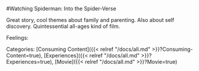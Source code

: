 #Watching Spiderman: Into the Spider-Verse

Great story, cool themes about family and parenting. Also about self discovery. Quintessential all-ages kind of film.

Feelings: 



Categories: [Consuming Content]({{< relref "/docs/all.md" >}}?Consuming-Content=true), [Experiences]({{< relref "/docs/all.md" >}}?Experiences=true), [Movie]({{< relref "/docs/all.md" >}}?Movie=true)